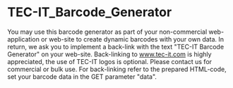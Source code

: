 # TEC-IT_Barcode_Generator
You may use this barcode generator as part of your non-commercial web-application or web-site to create dynamic barcodes with your own data. In return, we ask you to implement a back-link with the text "TEC-IT Barcode Generator" on your web-site. Back-linking to www.tec-it.com is highly appreciated, the use of TEC-IT logos is optional.  Please contact us for commercial or bulk use.  For back-linking refer to the prepared HTML-code, set your barcode data in the GET parameter "data".
